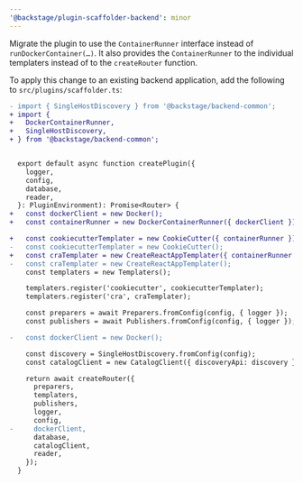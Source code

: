 ```yaml
---
'@backstage/plugin-scaffolder-backend': minor
---
```


Migrate the plugin to use the `ContainerRunner` interface instead of `runDockerContainer(…)`.
It also provides the `ContainerRunner` to the individual templaters instead of to the `createRouter` function.

To apply this change to an existing backend application, add the following to `src/plugins/scaffolder.ts`:

```diff
- import { SingleHostDiscovery } from '@backstage/backend-common';
+ import {
+   DockerContainerRunner,
+   SingleHostDiscovery,
+ } from '@backstage/backend-common';


  export default async function createPlugin({
    logger,
    config,
    database,
    reader,
  }: PluginEnvironment): Promise<Router> {
+   const dockerClient = new Docker();
+   const containerRunner = new DockerContainerRunner({ dockerClient });

+   const cookiecutterTemplater = new CookieCutter({ containerRunner });
-   const cookiecutterTemplater = new CookieCutter();
+   const craTemplater = new CreateReactAppTemplater({ containerRunner });
-   const craTemplater = new CreateReactAppTemplater();
    const templaters = new Templaters();

    templaters.register('cookiecutter', cookiecutterTemplater);
    templaters.register('cra', craTemplater);

    const preparers = await Preparers.fromConfig(config, { logger });
    const publishers = await Publishers.fromConfig(config, { logger });

-   const dockerClient = new Docker();

    const discovery = SingleHostDiscovery.fromConfig(config);
    const catalogClient = new CatalogClient({ discoveryApi: discovery });

    return await createRouter({
      preparers,
      templaters,
      publishers,
      logger,
      config,
-     dockerClient,
      database,
      catalogClient,
      reader,
    });
  }
```
